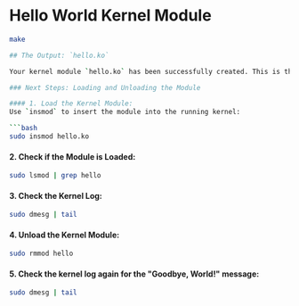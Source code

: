 # Hello World Kernel Module
```bash
make 

## The Output: `hello.ko`

Your kernel module `hello.ko` has been successfully created. This is the compiled kernel object file (module) that you can now load into the kernel.

### Next Steps: Loading and Unloading the Module

#### 1. Load the Kernel Module:
Use `insmod` to insert the module into the running kernel:

```bash
sudo insmod hello.ko
```

#### 2. Check if the Module is Loaded:

```bash
sudo lsmod | grep hello
```

#### 3. Check the Kernel Log:

```bash
sudo dmesg | tail
```

#### 4. Unload the Kernel Module:

```bash
sudo rmmod hello
```

#### 5. Check the kernel log again for the "Goodbye, World!" message:

```bash
sudo dmesg | tail 
```